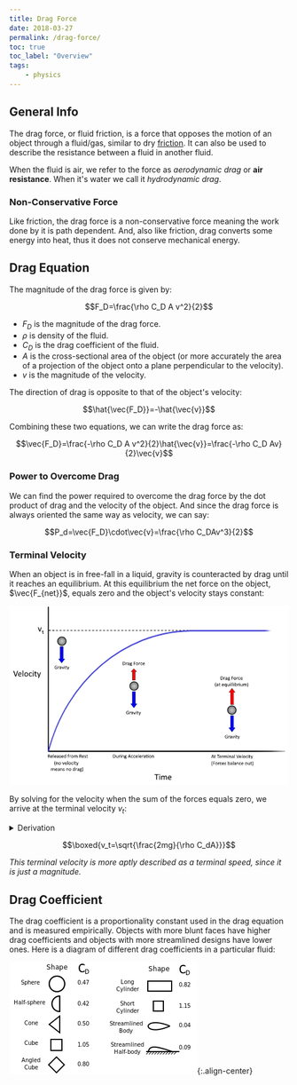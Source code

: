 ```yaml
---
title: Drag Force
date: 2018-03-27
permalink: /drag-force/
toc: true
toc_label: "Overview"
tags:
    - physics
---
```


## General Info
The drag force, or fluid friction, is a force that opposes the motion of an object through a fluid/gas, similar to dry [friction](\friction). It can also be used to describe the resistance between a fluid in another fluid.

When the fluid is air, we refer to the force as *aerodynamic drag* or **air resistance**. When it's water we call it *hydrodynamic drag*.

### Non-Conservative Force
Like friction, the drag force is a non-conservative force meaning the work done by it is path dependent. And, also like friction, drag converts some energy into heat, thus it does not conserve mechanical energy.
$\renewcommand{\vec}[1]{\mathbf{#1}}$

## Drag Equation
The magnitude of the drag force is given by:

$$F_D=\frac{\rho C_D A v^2}{2}$$

- $F_D$ is the magnitude of the drag force.
- $\rho$ is density of the fluid.
- $C_D$ is the drag coefficient of the fluid.
- $A$ is the cross-sectional area of the object (or more accurately the area of a projection of the object onto a plane perpendicular to the velocity).
- $v$ is the magnitude of the velocity.

<!--more-->

The direction of drag is opposite to that of the object's velocity:

$$\hat{\vec{F_D}}=-\hat{\vec{v}}$$

Combining these two equations, we can write the drag force as:

$$\vec{F_D}=\frac{-\rho C_D A v^2}{2}\hat{\vec{v}}=\frac{-\rho C_D Av}{2}\vec{v}$$

### Power to Overcome Drag
We can find the power required to overcome the drag force by the dot product of drag and the velocity of the object. And since the drag force is always oriented the same way as velocity, we can say:

$$P_d=\vec{F_D}\cdot\vec{v}=\frac{\rho C_DAv^3}{2}$$

### Terminal Velocity
When an object is in free-fall in a liquid, gravity is counteracted by drag until it reaches an equilibrium. At this equilibrium the net force on the object, $\vec{F_{net}}$, equals zero and the object's velocity stays constant:

![terminalvel](/assets/images/physics/terminal_velocity.png)

By solving for the velocity when the sum of the forces equals zero, we arrive at the terminal velocity $v_t$:

<details><summary>Derivation</summary><p>$$\begin{align*}
F_D-F_g=0 \tag{drag and gravity cancel out}\\
F_D=F_g\\
\frac{\rho C_DAv^2}{2}=mg\\
v^2=\frac{2mg}{\rho C_DAv^2}
\end{align*}$$</p></details>

$$\boxed{v_t=\sqrt{\frac{2mg}{\rho C_dA}}}$$

*This terminal velocity is more aptly described as a terminal speed, since it is just a magnitude.*

## Drag Coefficient
The drag coefficient is a proportionality constant used in the drag equation and is measured empirically. Objects with more blunt faces have higher drag coefficients and objects with more streamlined designs have lower ones. Here is a diagram of different drag coefficients in a particular fluid:

![dragCOF](/assets/images/physics/drag_coefficients.png){:.align-center}

